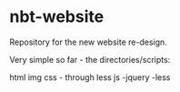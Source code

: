 nbt-website
===========
Repository for the new website re-design.

Very simple so far - the directories/scripts:

html
img
css - through less
js -jquery -less
